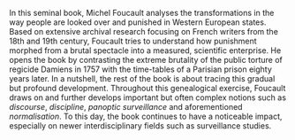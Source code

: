 In this seminal book, Michel Foucault analyses the transformations in the way
people are looked over and punished in Western European states. Based on
extensive archival research focusing on French writers from the 18th and 19th
century, Foucault tries to understand how punishment morphed from a brutal
spectacle into a measured, scientific enterprise. He opens the book by
contrasting the extreme brutality of the public torture of regicide Damiens in
1757 with the time-tables of a Parisian prison eighty years later. In a
nutshell, the rest of the book is about tracing this gradual but profound
development. Throughout this genealogical exercise, Foucault draws on and
further develops important but often complex notions such as _discourse_,
_discipline_, _panoptic surveillance_ and aforementioned _normalisation_. To
this day, the book continues to have a noticeable impact, especially on newer
interdisciplinary fields such as surveillance studies.
